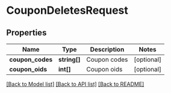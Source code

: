 # CouponDeletesRequest

## Properties
Name | Type | Description | Notes
------------ | ------------- | ------------- | -------------
**coupon_codes** | **string[]** | Coupon codes | [optional] 
**coupon_oids** | **int[]** | Coupon oids | [optional] 

[[Back to Model list]](../README.md#documentation-for-models) [[Back to API list]](../README.md#documentation-for-api-endpoints) [[Back to README]](../README.md)


